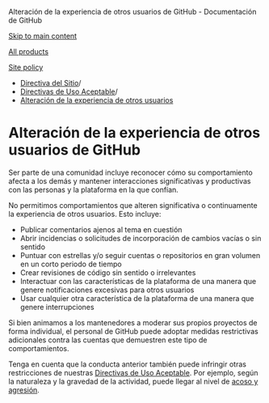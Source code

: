 Alteración de la experiencia de otros usuarios de GitHub - Documentación de GitHub

[Skip to main content](#main-content)

[All products](/es)

[Site policy](/site-policy)

* [Directiva del Sitio](/es/site-policy)/
* [Directivas de Uso Aceptable](/es/site-policy/acceptable-use-policies)/
* [Alteración de la experiencia de otros usuarios](/es/site-policy/acceptable-use-policies/github-disrupting-the-experience-of-other-users)

Alteración de la experiencia de otros usuarios de GitHub
==========

Ser parte de una comunidad incluye reconocer cómo su comportamiento afecta a los demás y mantener interacciones significativas y productivas con las personas y la plataforma en la que confían.

No permitimos comportamientos que alteren significativa o continuamente la experiencia de otros usuarios. Esto incluye:

* Publicar comentarios ajenos al tema en cuestión
* Abrir incidencias o solicitudes de incorporación de cambios vacías o sin sentido
* Puntuar con estrellas y/o seguir cuentas o repositorios en gran volumen en un corto periodo de tiempo
* Crear revisiones de código sin sentido o irrelevantes
* Interactuar con las características de la plataforma de una manera que genere notificaciones excesivas para otros usuarios
* Usar cualquier otra característica de la plataforma de una manera que genere interrupciones

Si bien animamos a los mantenedores a moderar sus propios proyectos de forma individual, el personal de GitHub puede adoptar medidas restrictivas adicionales contra las cuentas que demuestren este tipo de comportamientos.

Tenga en cuenta que la conducta anterior también puede infringir otras restricciones de nuestras [Directivas de Uso Aceptable](/es/site-policy/acceptable-use-policies/github-acceptable-use-policies). Por ejemplo, según la naturaleza y la gravedad de la actividad, puede llegar al nivel de [acoso y agresión](/es/site-policy/acceptable-use-policies/github-bullying-and-harassment).
